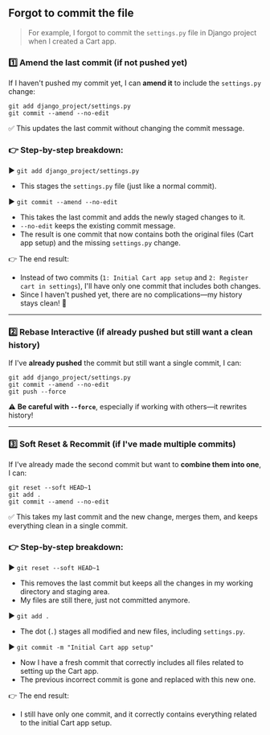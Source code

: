 ## Forgot to commit the file
> For example, I forgot to commit the `settings.py` file in Django project when I created a Cart app.

### 1️⃣ **Amend the last commit (if not pushed yet)**

If I haven't pushed my commit yet, I can **amend it** to include the `settings.py` change:

```
git add django_project/settings.py
git commit --amend --no-edit
```

✅ This updates the last commit without changing the commit message.

### 👉 Step-by-step breakdown:

▶ `git add django_project/settings.py`

- This stages the `settings.py` file (just like a normal commit).

▶ `git commit --amend --no-edit`

- This takes the last commit and adds the newly staged changes to it.
- `--no-edit` keeps the existing commit message.
- The result is one commit that now contains both the original files (Cart app setup) and the missing `settings.py` change.

👉 The end result:

- Instead of two commits (`1: Initial Cart app setup` and `2: Register cart in settings`), I'll have only one commit that includes both changes.
- Since I haven't pushed yet, there are no complications—my history stays clean! 🚀

---

### 2️⃣ **Rebase Interactive (if already pushed but still want a clean history)**

If I've **already pushed** the commit but still want a single commit, I can:

```
git add django_project/settings.py
git commit --amend --no-edit
git push --force
```

⚠️ **Be careful with `--force`**, especially if working with others—it rewrites history!

---

### 3️⃣ **Soft Reset & Recommit (if I've made multiple commits)**

If I've already made the second commit but want to **combine them into one**, I can:

```
git reset --soft HEAD~1
git add .
git commit --amend --no-edit
```

✅ This takes my last commit and the new change, merges them, and keeps everything clean in a single commit.

### 👉 Step-by-step breakdown:

▶ `git reset --soft HEAD~1`

- This removes the last commit but keeps all the changes in my working directory and staging area.
- My files are still there, just not committed anymore.

▶ `git add .`

- The dot (`.`) stages all modified and new files, including `settings.py`.

▶ `git commit -m "Initial Cart app setup"`

- Now I have a fresh commit that correctly includes all files related to setting up the Cart app.
- The previous incorrect commit is gone and replaced with this new one.

👉 The end result:

- I still have only one commit, and it correctly contains everything related to the initial Cart app setup.
